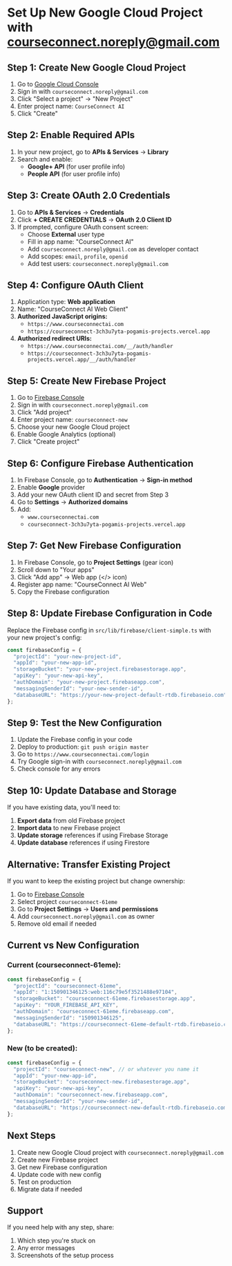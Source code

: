 # Set Up New Google Cloud Project with courseconnect.noreply@gmail.com

## Step 1: Create New Google Cloud Project

1. Go to [Google Cloud Console](https://console.cloud.google.com/)
2. Sign in with `courseconnect.noreply@gmail.com`
3. Click "Select a project" → "New Project"
4. Enter project name: `CourseConnect AI`
5. Click "Create"

## Step 2: Enable Required APIs

1. In your new project, go to **APIs & Services** → **Library**
2. Search and enable:
   - **Google+ API** (for user profile info)
   - **People API** (for user profile info)

## Step 3: Create OAuth 2.0 Credentials

1. Go to **APIs & Services** → **Credentials**
2. Click **+ CREATE CREDENTIALS** → **OAuth 2.0 Client ID**
3. If prompted, configure OAuth consent screen:
   - Choose **External** user type
   - Fill in app name: "CourseConnect AI"
   - Add `courseconnect.noreply@gmail.com` as developer contact
   - Add scopes: `email`, `profile`, `openid`
   - Add test users: `courseconnect.noreply@gmail.com`

## Step 4: Configure OAuth Client

1. Application type: **Web application**
2. Name: "CourseConnect AI Web Client"
3. **Authorized JavaScript origins:**
   - `https://www.courseconnectai.com`
   - `https://courseconnect-3ch3u7yta-pogamis-projects.vercel.app`
4. **Authorized redirect URIs:**
   - `https://www.courseconnectai.com/__/auth/handler`
   - `https://courseconnect-3ch3u7yta-pogamis-projects.vercel.app/__/auth/handler`

## Step 5: Create New Firebase Project

1. Go to [Firebase Console](https://console.firebase.google.com/)
2. Sign in with `courseconnect.noreply@gmail.com`
3. Click "Add project"
4. Enter project name: `courseconnect-new`
5. Choose your new Google Cloud project
6. Enable Google Analytics (optional)
7. Click "Create project"

## Step 6: Configure Firebase Authentication

1. In Firebase Console, go to **Authentication** → **Sign-in method**
2. Enable **Google** provider
3. Add your new OAuth client ID and secret from Step 3
4. Go to **Settings** → **Authorized domains**
5. Add:
   - `www.courseconnectai.com`
   - `courseconnect-3ch3u7yta-pogamis-projects.vercel.app`

## Step 7: Get New Firebase Configuration

1. In Firebase Console, go to **Project Settings** (gear icon)
2. Scroll down to "Your apps"
3. Click "Add app" → Web app (</> icon)
4. Register app name: "CourseConnect AI Web"
5. Copy the Firebase configuration

## Step 8: Update Firebase Configuration in Code

Replace the Firebase config in `src/lib/firebase/client-simple.ts` with your new project's config:

```javascript
const firebaseConfig = {
  "projectId": "your-new-project-id",
  "appId": "your-new-app-id",
  "storageBucket": "your-new-project.firebasestorage.app",
  "apiKey": "your-new-api-key",
  "authDomain": "your-new-project.firebaseapp.com",
  "messagingSenderId": "your-new-sender-id",
  "databaseURL": "https://your-new-project-default-rtdb.firebaseio.com"
};
```

## Step 9: Test the New Configuration

1. Update the Firebase config in your code
2. Deploy to production: `git push origin master`
3. Go to `https://www.courseconnectai.com/login`
4. Try Google sign-in with `courseconnect.noreply@gmail.com`
5. Check console for any errors

## Step 10: Update Database and Storage

If you have existing data, you'll need to:

1. **Export data** from old Firebase project
2. **Import data** to new Firebase project
3. **Update storage** references if using Firebase Storage
4. **Update database** references if using Firestore

## Alternative: Transfer Existing Project

If you want to keep the existing project but change ownership:

1. Go to [Firebase Console](https://console.firebase.google.com/)
2. Select project `courseconnect-61eme`
3. Go to **Project Settings** → **Users and permissions**
4. Add `courseconnect.noreply@gmail.com` as owner
5. Remove old email if needed

## Current vs New Configuration

### Current (courseconnect-61eme):
```javascript
const firebaseConfig = {
  "projectId": "courseconnect-61eme",
  "appId": "1:150901346125:web:116c79e5f3521488e97104",
  "storageBucket": "courseconnect-61eme.firebasestorage.app",
  "apiKey": "YOUR_FIREBASE_API_KEY",
  "authDomain": "courseconnect-61eme.firebaseapp.com",
  "messagingSenderId": "150901346125",
  "databaseURL": "https://courseconnect-61eme-default-rtdb.firebaseio.com"
};
```

### New (to be created):
```javascript
const firebaseConfig = {
  "projectId": "courseconnect-new", // or whatever you name it
  "appId": "your-new-app-id",
  "storageBucket": "courseconnect-new.firebasestorage.app",
  "apiKey": "your-new-api-key",
  "authDomain": "courseconnect-new.firebaseapp.com",
  "messagingSenderId": "your-new-sender-id",
  "databaseURL": "https://courseconnect-new-default-rtdb.firebaseio.com"
};
```

## Next Steps

1. Create new Google Cloud project with `courseconnect.noreply@gmail.com`
2. Create new Firebase project
3. Get new Firebase configuration
4. Update code with new config
5. Test on production
6. Migrate data if needed

## Support

If you need help with any step, share:
1. Which step you're stuck on
2. Any error messages
3. Screenshots of the setup process
